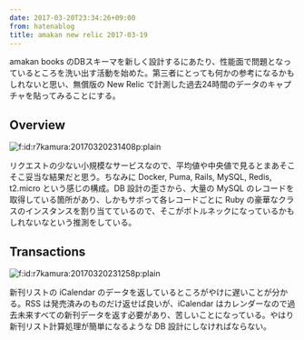 ```yaml
---
date: 2017-03-20T23:34:26+09:00
from: hatenablog
title: amakan new relic 2017-03-19
---
```


<p>amakan books のDBスキーマを新しく設計するにあたり、性能面で問題となっているところを洗い出す活動を始めた。第三者にとっても何かの参考になるかもしれないと思い、無償版の New Relic で計測した過去24時間のデータのキャプチャを貼ってみることにする。</p>

<h2>Overview</h2>

<p><span itemscope itemtype="http://schema.org/Photograph"><img src="https://cdn-ak.f.st-hatena.com/images/fotolife/r/r7kamura/20170320/20170320231408.png" alt="f:id:r7kamura:20170320231408p:plain" title="f:id:r7kamura:20170320231408p:plain" class="hatena-fotolife" itemprop="image"></span></p>

<p>リクエストの少ない小規模なサービスなので、平均値や中央値で見るとまあそこそこ妥当な結果だと思う。ちなみに Docker, Puma, Rails, MySQL, Redis, t2.micro という感じの構成。DB 設計の歪さから、大量の MySQL のレコードを取得している箇所があり、しかもサボって各レコードごとに Ruby の豪華なクラスのインスタンスを割り当てているので、そこがボトルネックになっているかもしれないなという推測をしている。</p>

<h2>Transactions</h2>

<p><span itemscope itemtype="http://schema.org/Photograph"><img src="https://cdn-ak.f.st-hatena.com/images/fotolife/r/r7kamura/20170320/20170320231258.png" alt="f:id:r7kamura:20170320231258p:plain" title="f:id:r7kamura:20170320231258p:plain" class="hatena-fotolife" itemprop="image"></span></p>

<p>新刊リストの iCalendar のデータを返しているところがやけに遅いことが分かる。RSS は発売済みのものだけ返せば良いが、iCalendar はカレンダーなので過去未来すべての新刊データを返す必要があり、苦しいことになっている。やはり新刊リスト計算処理が簡単になるような DB 設計にしなければならない。</p>

